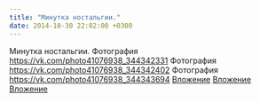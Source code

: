 ```yaml
---
title: "Минутка ностальгии."
date: 2014-10-30 22:02:00 +0300
---
```


Минутка ностальгии.
Фотография
<a class="vk-attach" href="https://vk.com/photo41076938_344342331">https://vk.com/photo41076938_344342331</a>
Фотография
<a class="vk-attach" href="https://vk.com/photo41076938_344342402">https://vk.com/photo41076938_344342402</a>
Фотография
<a class="vk-attach" href="https://vk.com/photo41076938_344343694">https://vk.com/photo41076938_344343694</a>
<a class="vk-attach" href="https://vk.com/photo41076938_344342331">Вложение</a>
<a class="vk-attach" href="https://vk.com/photo41076938_344342402">Вложение</a>
<a class="vk-attach" href="https://vk.com/photo41076938_344343694">Вложение</a>

